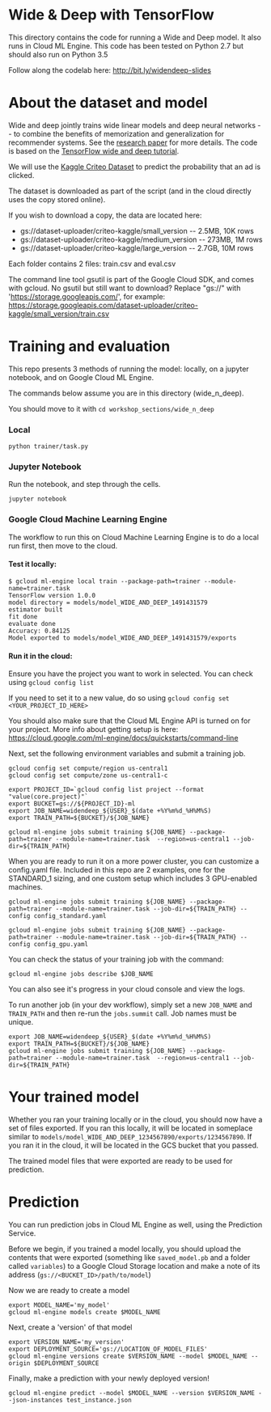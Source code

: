 # Wide & Deep with TensorFlow

This directory contains the code for running a Wide and Deep model. It also runs in Cloud ML Engine. This code has been tested on Python 2.7 but should also run on Python 3.5

Follow along the codelab here: http://bit.ly/widendeep-slides

# About the dataset and model
Wide and deep jointly trains wide linear models and deep neural networks -- to combine the benefits of memorization and generalization for recommender systems. See the [research paper](https://arxiv.org/abs/1606.07792) for more details. The code is based on the [TensorFlow wide and deep tutorial](https://www.tensorflow.org/tutorials/wide_and_deep/).

We will use the [Kaggle Criteo Dataset](https://www.kaggle.com/c/criteo-display-ad-challenge) to predict the probability that an ad is clicked.

The dataset is downloaded as part of the script (and in the cloud directly uses the copy stored online).

If you wish to download a copy, the data are located here:
- gs://dataset-uploader/criteo-kaggle/small_version -- 2.5MB, 10K rows
- gs://dataset-uploader/criteo-kaggle/medium_version -- 273MB, 1M rows
- gs://dataset-uploader/criteo-kaggle/large_version  -- 2.7GB, 10M rows

Each folder contains 2 files: train.csv and eval.csv

The command line tool gsutil is part of the Google Cloud SDK, and comes with gcloud.
No gsutil but still want to download? Replace "gs://" with 'https://storage.googleapis.com/', for example:
https://storage.googleapis.com/dataset-uploader/criteo-kaggle/small_version/train.csv


# Training and evaluation
This repo presents 3 methods of running the model: locally, on a jupyter notebook, and on Google Cloud ML Engine.

The commands below assume you are in this directory (wide_n_deep). 

You should move to it with `cd workshop_sections/wide_n_deep`

### Local
`python trainer/task.py`

### Jupyter Notebook
Run the notebook, and step through the cells.

`jupyter notebook`

### Google Cloud Machine Learning Engine
The workflow to run this on Cloud Machine Learning Engine is to do a local run first, then move to the cloud.

#### Test it locally:
    $ gcloud ml-engine local train --package-path=trainer --module-name=trainer.task
    TensorFlow version 1.0.0
    model directory = models/model_WIDE_AND_DEEP_1491431579
    estimator built
    fit done
    evaluate done
    Accuracy: 0.84125
    Model exported to models/model_WIDE_AND_DEEP_1491431579/exports

#### Run it in the cloud:
Ensure you have the project you want to work in selected. You can check using `gcloud config list`
    
If you need to set it to a new value, do so using `gcloud config set <YOUR_PROJECT_ID_HERE>`

You should also make sure that the Cloud ML Engine API is turned on for your project. More info about getting setup is here: https://cloud.google.com/ml-engine/docs/quickstarts/command-line

Next, set the following environment variables and submit a training job.

    gcloud config set compute/region us-central1
    gcloud config set compute/zone us-central1-c

    export PROJECT_ID=`gcloud config list project --format "value(core.project)"`
    export BUCKET=gs://${PROJECT_ID}-ml
    export JOB_NAME=widendeep_${USER}_$(date +%Y%m%d_%H%M%S)
    export TRAIN_PATH=${BUCKET}/${JOB_NAME}

    gcloud ml-engine jobs submit training ${JOB_NAME} --package-path=trainer --module-name=trainer.task  --region=us-central1 --job-dir=${TRAIN_PATH} 

When you are ready to run it on a more power cluster, you can customize a config.yaml file. Included in this repo are 2 examples, one for the STANDARD_1 sizing, and one custom setup which includes 3 GPU-enabled machines.
    
    gcloud ml-engine jobs submit training ${JOB_NAME} --package-path=trainer --module-name=trainer.task --job-dir=${TRAIN_PATH} --config config_standard.yaml

    gcloud ml-engine jobs submit training ${JOB_NAME} --package-path=trainer --module-name=trainer.task --job-dir=${TRAIN_PATH} --config config_gpu.yaml
    
    
You can check the status of your training job with the command:

    gcloud ml-engine jobs describe $JOB_NAME
    
You can also see it's progress in your cloud console and view the logs.

To run another job (in your dev workflow), simply set a new `JOB_NAME` and `TRAIN_PATH` and then re-run the `jobs.summit` call. Job names must be unique.

    export JOB_NAME=widendeep_${USER}_$(date +%Y%m%d_%H%M%S)
    export TRAIN_PATH=${BUCKET}/${JOB_NAME}
    gcloud ml-engine jobs submit training ${JOB_NAME} --package-path=trainer --module-name=trainer.task  --region=us-central1 --job-dir=${TRAIN_PATH}

    
# Your trained model
Whether you ran your training locally or in the cloud, you should now have a set of files exported. If you ran this locally, it will be located in someplace similar to `models/model_WIDE_AND_DEEP_1234567890/exports/1234567890`. If you ran it in the cloud, it will be located in the GCS bucket that you passed.

The trained model files that were exported are ready to be used for prediction. 

# Prediction
You can run prediction jobs in Cloud ML Engine as well, using the Prediction Service. 

Before we begin, if you trained a model locally, you should upload the contents that were exported (something like `saved_model.pb` and a folder called `variables`) to a Google Cloud Storage location and make a note of its address (`gs://<BUCKET_ID>/path/to/model`)

Now we are ready to create a model
    
    export MODEL_NAME='my_model'
    gcloud ml-engine models create $MODEL_NAME

Next, create a 'version' of that model

    export VERSION_NAME='my_version'
    export DEPLOYMENT_SOURCE='gs://LOCATION_OF_MODEL_FILES'
    gcloud ml-engine versions create $VERSION_NAME --model $MODEL_NAME --origin $DEPLOYMENT_SOURCE
    
Finally, make a prediction with your newly deployed version!

    gcloud ml-engine predict --model $MODEL_NAME --version $VERSION_NAME --json-instances test_instance.json
